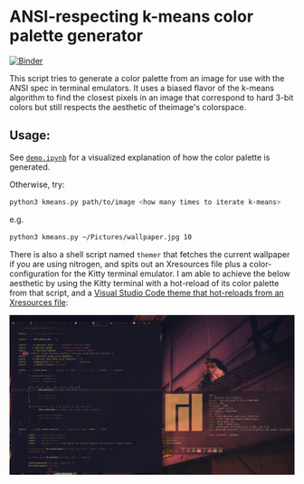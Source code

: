 # ANSI-respecting k-means color palette generator

[![Binder](https://mybinder.org/badge_logo.svg)](https://mybinder.org/v2/gh/bartlettmic/ansi-theme-engine/master?filepath=demo.ipynb)

This script tries to generate a color palette from an image for use with the ANSI spec in terminal emulators. It uses a biased flavor of the k-means algorithm to find the closest pixels in an image that correspond to hard 3-bit colors but still respects the aesthetic of theimage's colorspace.

## Usage:
See [`demo.ipynb`](https://mybinder.org/v2/gh/bartlettmic/ansi-theme-engine/master?filepath=demo.ipynb) for a visualized explanation of how the color palette is generated.

Otherwise, try:

```bash
python3 kmeans.py path/to/image <how many times to iterate k-means>
```
e.g.

```bash
python3 kmeans.py ~/Pictures/wallpaper.jpg 10
```
There is also a shell script named `themer` that fetches the current wallpaper if you are using nitrogen, and spits out an Xresources file plus a color-configuration for the Kitty terminal emulator. I am able to achieve the below aesthetic by using the Kitty terminal with a hot-reload of its color palette from that script, and a [Visual Studio Code theme that hot-reloads from an Xresources file](https://marketplace.visualstudio.com/items?itemName=JackVandergriff.xresources-theme):

![example rice](example.png)
